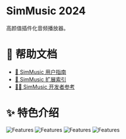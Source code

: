 # SimMusic 2024
高颜值插件化音频播放器。

# 🔗 帮助文档
- <a href="/Simsv-Software/SimMusic2024/wiki/SimMusic-%E7%94%A8%E6%88%B7%E6%8C%87%E5%8D%97">📄 SimMusic 用户指南</a>
- <a href="/Simsv-Software/SimMusic2024/wiki/SimMusic-扩展索引">🧩 SimMusic 扩展索引</a>
- <a href="/Simsv-Software/SimMusic2024/wiki/SimMusic-%E5%BC%80%E5%8F%91%E8%80%85%E5%8F%82%E8%80%83">🧑‍💻 SimMusic 开发者参考</a>

# ✨ 特色介绍
![Features](https://github.com/user-attachments/assets/2285413f-51d9-406f-a473-65eab79fa794)
![Features](https://github.com/user-attachments/assets/57a55928-ced3-482d-bb02-6a5fd5eb3698)
![Features](https://github.com/user-attachments/assets/b5ea101e-07f9-464c-aff3-c677ecdf1a69)
![Features](https://github.com/user-attachments/assets/5066b893-9884-4ba8-9a38-20abe568d61d)

